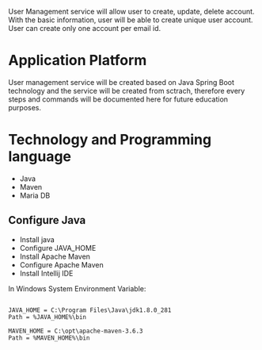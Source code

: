 User Management service will allow user to create, update, delete account. With the basic information, user will be able to create
unique user account. User can create only one account per email id. 

# Application Platform

User management service will be created based on Java Spring Boot technology and the service will be created from sctrach, therefore every steps and commands
will be documented here for future education purposes.

# Technology and Programming language

- Java
- Maven
- Maria DB

## Configure Java
* Install java
* Configure JAVA_HOME
* Install Apache Maven
* Configure Apache Maven
* Install Intellij IDE

In Windows System Environment Variable:
```

JAVA_HOME = C:\Program Files\Java\jdk1.8.0_281
Path = %JAVA_HOME%\bin

MAVEN_HOME = C:\opt\apache-maven-3.6.3
Path = %MAVEN_HOME%\bin

```

